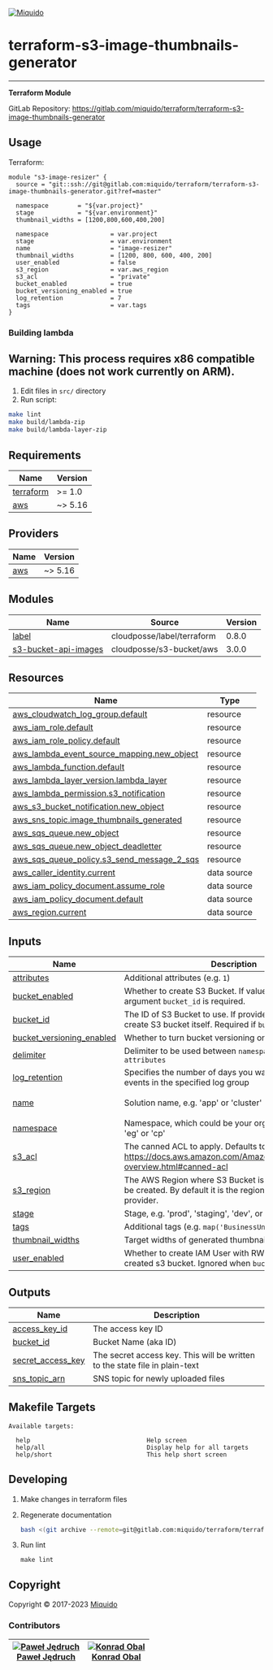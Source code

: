 <!-- This file was automatically generated by the `build-harness`. Make all changes to `README.yaml` and run `make readme` to rebuild this file. -->
[![Miquido][logo]](https://www.miquido.com/)

# terraform-s3-image-thumbnails-generator


---
**Terraform Module**


GitLab Repository: https://gitlab.com/miquido/terraform/terraform-s3-image-thumbnails-generator

## Usage


Terraform:

```hcl
module "s3-image-resizer" {
  source = "git::ssh://git@gitlab.com:miquido/terraform/terraform-s3-image-thumbnails-generator.git?ref=master"

  namespace        = "${var.project}"
  stage            = "${var.environment}"
  thumbnail_widths = [1200,800,600,400,200]

  namespace                 = var.project
  stage                     = var.environment
  name                      = "image-resizer"
  thumbnail_widths          = [1200, 800, 600, 400, 200]
  user_enabled              = false
  s3_region                 = var.aws_region
  s3_acl                    = "private"
  bucket_enabled            = true
  bucket_versioning_enabled = true
  log_retention             = 7
  tags                      = var.tags
}
```

### Building lambda

## Warning: This process requires x86 compatible machine (does not work currently on ARM).

1. Edit files in `src/` directory
2. Run script:

```sh
make lint
make build/lambda-zip
make build/lambda-layer-zip
```
<!-- markdownlint-disable -->
## Requirements

| Name | Version |
|------|---------|
| <a name="requirement_terraform"></a> [terraform](#requirement\_terraform) | >= 1.0 |
| <a name="requirement_aws"></a> [aws](#requirement\_aws) | ~> 5.16 |

## Providers

| Name | Version |
|------|---------|
| <a name="provider_aws"></a> [aws](#provider\_aws) | ~> 5.16 |

## Modules

| Name | Source | Version |
|------|--------|---------|
| <a name="module_label"></a> [label](#module\_label) | cloudposse/label/terraform | 0.8.0 |
| <a name="module_s3-bucket-api-images"></a> [s3-bucket-api-images](#module\_s3-bucket-api-images) | cloudposse/s3-bucket/aws | 3.0.0 |

## Resources

| Name | Type |
|------|------|
| [aws_cloudwatch_log_group.default](https://registry.terraform.io/providers/hashicorp/aws/latest/docs/resources/cloudwatch_log_group) | resource |
| [aws_iam_role.default](https://registry.terraform.io/providers/hashicorp/aws/latest/docs/resources/iam_role) | resource |
| [aws_iam_role_policy.default](https://registry.terraform.io/providers/hashicorp/aws/latest/docs/resources/iam_role_policy) | resource |
| [aws_lambda_event_source_mapping.new_object](https://registry.terraform.io/providers/hashicorp/aws/latest/docs/resources/lambda_event_source_mapping) | resource |
| [aws_lambda_function.default](https://registry.terraform.io/providers/hashicorp/aws/latest/docs/resources/lambda_function) | resource |
| [aws_lambda_layer_version.lambda_layer](https://registry.terraform.io/providers/hashicorp/aws/latest/docs/resources/lambda_layer_version) | resource |
| [aws_lambda_permission.s3_notification](https://registry.terraform.io/providers/hashicorp/aws/latest/docs/resources/lambda_permission) | resource |
| [aws_s3_bucket_notification.new_object](https://registry.terraform.io/providers/hashicorp/aws/latest/docs/resources/s3_bucket_notification) | resource |
| [aws_sns_topic.image_thumbnails_generated](https://registry.terraform.io/providers/hashicorp/aws/latest/docs/resources/sns_topic) | resource |
| [aws_sqs_queue.new_object](https://registry.terraform.io/providers/hashicorp/aws/latest/docs/resources/sqs_queue) | resource |
| [aws_sqs_queue.new_object_deadletter](https://registry.terraform.io/providers/hashicorp/aws/latest/docs/resources/sqs_queue) | resource |
| [aws_sqs_queue_policy.s3_send_message_2_sqs](https://registry.terraform.io/providers/hashicorp/aws/latest/docs/resources/sqs_queue_policy) | resource |
| [aws_caller_identity.current](https://registry.terraform.io/providers/hashicorp/aws/latest/docs/data-sources/caller_identity) | data source |
| [aws_iam_policy_document.assume_role](https://registry.terraform.io/providers/hashicorp/aws/latest/docs/data-sources/iam_policy_document) | data source |
| [aws_iam_policy_document.default](https://registry.terraform.io/providers/hashicorp/aws/latest/docs/data-sources/iam_policy_document) | data source |
| [aws_region.current](https://registry.terraform.io/providers/hashicorp/aws/latest/docs/data-sources/region) | data source |

## Inputs

| Name | Description | Type | Default | Required |
|------|-------------|------|---------|:--------:|
| <a name="input_attributes"></a> [attributes](#input\_attributes) | Additional attributes (e.g. `1`) | `list(string)` | `[]` | no |
| <a name="input_bucket_enabled"></a> [bucket\_enabled](#input\_bucket\_enabled) | Whether to create S3 Bucket. If value is `false`, the argument `bucket_id` is required. | `bool` | `true` | no |
| <a name="input_bucket_id"></a> [bucket\_id](#input\_bucket\_id) | The ID of S3 Bucket to use. If provided module won't create S3 bucket itself. Required if `bucket_enabled=false`. | `string` | `""` | no |
| <a name="input_bucket_versioning_enabled"></a> [bucket\_versioning\_enabled](#input\_bucket\_versioning\_enabled) | Whether to turn bucket versioning on | `bool` | `true` | no |
| <a name="input_delimiter"></a> [delimiter](#input\_delimiter) | Delimiter to be used between `namespace`, `stage`, `name` and `attributes` | `string` | `"-"` | no |
| <a name="input_log_retention"></a> [log\_retention](#input\_log\_retention) | Specifies the number of days you want to retain log events in the specified log group | `number` | `7` | no |
| <a name="input_name"></a> [name](#input\_name) | Solution name, e.g. 'app' or 'cluster' | `string` | `"s3-image-resizer"` | no |
| <a name="input_namespace"></a> [namespace](#input\_namespace) | Namespace, which could be your organization name, e.g. 'eg' or 'cp' | `string` | n/a | yes |
| <a name="input_s3_acl"></a> [s3\_acl](#input\_s3\_acl) | The canned ACL to apply. Defaults to `private`. See: https://docs.aws.amazon.com/AmazonS3/latest/dev/acl-overview.html#canned-acl | `string` | `"private"` | no |
| <a name="input_s3_region"></a> [s3\_region](#input\_s3\_region) | The AWS Region where S3 Bucket is created or should be created. By default it is the region of current AWS provider. | `string` | `""` | no |
| <a name="input_stage"></a> [stage](#input\_stage) | Stage, e.g. 'prod', 'staging', 'dev', or 'test' | `string` | n/a | yes |
| <a name="input_tags"></a> [tags](#input\_tags) | Additional tags (e.g. `map('BusinessUnit','XYZ')` | `map(string)` | `{}` | no |
| <a name="input_thumbnail_widths"></a> [thumbnail\_widths](#input\_thumbnail\_widths) | Target widths of generated thumbnails | `list(string)` | n/a | yes |
| <a name="input_user_enabled"></a> [user\_enabled](#input\_user\_enabled) | Whether to create IAM User with RW permissions to created s3 bucket. Ignored when `bucket_enabled=false`. | `bool` | `true` | no |

## Outputs

| Name | Description |
|------|-------------|
| <a name="output_access_key_id"></a> [access\_key\_id](#output\_access\_key\_id) | The access key ID |
| <a name="output_bucket_id"></a> [bucket\_id](#output\_bucket\_id) | Bucket Name (aka ID) |
| <a name="output_secret_access_key"></a> [secret\_access\_key](#output\_secret\_access\_key) | The secret access key. This will be written to the state file in plain-text |
| <a name="output_sns_topic_arn"></a> [sns\_topic\_arn](#output\_sns\_topic\_arn) | SNS topic for newly uploaded files |
<!-- markdownlint-restore -->
<!-- markdownlint-disable -->
## Makefile Targets
```text
Available targets:

  help                                Help screen
  help/all                            Display help for all targets
  help/short                          This help short screen

```
<!-- markdownlint-restore -->


## Developing

1. Make changes in terraform files

2. Regenerate documentation

    ```bash
    bash <(git archive --remote=git@gitlab.com:miquido/terraform/terraform-readme-update.git master update.sh | tar -xO)
    ```

3. Run lint

    ```
    make lint
    ```

## Copyright

Copyright © 2017-2023 [Miquido](https://miquido.com)



### Contributors

|  [![Paweł Jędruch][pawcik_avatar]][pawcik_homepage]<br/>[Paweł Jędruch][pawcik_homepage] | [![Konrad Obal][k911_avatar]][k911_homepage]<br/>[Konrad Obal][k911_homepage] |
|---|---|

  [pawcik_homepage]: https://github.com/pawcik
  [pawcik_avatar]: https://github.com/pawcik.png?size=150
  [k911_homepage]: https://github.com/k911
  [k911_avatar]: https://github.com/k911.png?size=150



  [logo]: https://www.miquido.com/img/logos/logo__miquido.svg
  [website]: https://www.miquido.com/
  [gitlab]: https://gitlab.com/miquido
  [github]: https://github.com/miquido
  [bitbucket]: https://bitbucket.org/miquido

